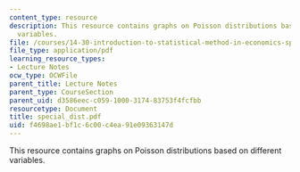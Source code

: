 ```yaml
---
content_type: resource
description: This resource contains graphs on Poisson distributions based on different
  variables.
file: /courses/14-30-introduction-to-statistical-method-in-economics-spring-2006/f4698ae1bf1c6c00c4ea91e09363147d_special_dist.pdf
file_type: application/pdf
learning_resource_types:
- Lecture Notes
ocw_type: OCWFile
parent_title: Lecture Notes
parent_type: CourseSection
parent_uid: d3586eec-c059-1000-3174-83753f4fcfbb
resourcetype: Document
title: special_dist.pdf
uid: f4698ae1-bf1c-6c00-c4ea-91e09363147d
---
```

This resource contains graphs on Poisson distributions based on different variables.


